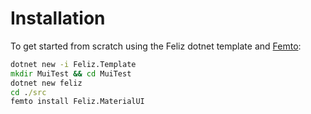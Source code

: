 # Installation

To get started from scratch using the Feliz dotnet template and [Femto](https://github.com/Zaid-Ajaj/Femto):

```cmd
dotnet new -i Feliz.Template
mkdir MuiTest && cd MuiTest
dotnet new feliz
cd ./src
femto install Feliz.MaterialUI
```
